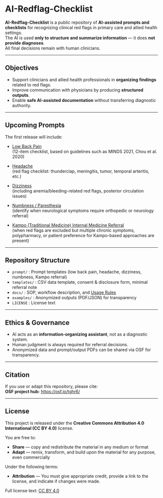 # AI-Redflag-Checklist

**AI-Redflag-Checklist** is a public repository of **AI-assisted prompts and checklists** for recognizing clinical red flags in primary care and allied health settings.  
The AI is used **only to structure and summarize information** — it does **not provide diagnoses**.  
All final decisions remain with human clinicians.

---

## Objectives
- Support clinicians and allied health professionals in **organizing findings** related to red flags.  
- Improve communication with physicians by producing **structured outputs**.  
- Enable **safe AI-assisted documentation** without transferring diagnostic authority.  

---
## Upcoming Prompts
The first release will include:

- [Low Back Pain]([prompt/prompt_low_back_pain.md](https://github.com/KenjiroShiraishi/ai-redflag-checklist/blob/main/prompt/prompt/pmpt_low_back_pain_ja.md))  
  (12-item checklist, based on guidelines such as MINDS 2021, Chou et al. 2020)

- [Headache](prompt/prompt_headache.md)  
  (red flag checklist: thunderclap, meningitis, tumor, temporal arteritis, etc.)

- [Dizziness](prompt/prompt_dizziness.md)  
  (including anemia/bleeding-related red flags, posterior circulation issues)

- [Numbness / Paresthesia](prompt/prompt_numbness.md)  
  (identify when neurological symptoms require orthopedic or neurology referral)

- [Kampo (Traditional Medicine) Internal Medicine Referral](prompt/prompt_kampo_referral.md)  
  (when red flags are excluded but multiple chronic symptoms, polypharmacy, or patient preference for Kampo-based approaches are present)

---

## Repository Structure
- `prompt/` : Prompt templates (low back pain, headache, dizziness, numbness, Kampo referral)  
- `templates/` : CSV data template, consent & disclosure form, minimal referral note  
- `docs/` : SOP, workflow description, and [Usage Rules](docs/usage_rules.md)  
- `examples/` : Anonymized outputs (PDF/JSON) for transparency  
- `LICENSE` : License text  

---

## Ethics & Governance
- AI acts as an **information-organizing assistant**, not as a diagnostic system.  
- Human judgment is always required for referral decisions.  
- Anonymized data and prompt/output PDFs can be shared via OSF for transparency.  

---

## Citation
If you use or adapt this repository, please cite:  
**OSF project hub:** https://osf.io/tghr6/  

---

## License
This project is released under the **Creative Commons Attribution 4.0 International (CC BY 4.0)** license.

You are free to:
- **Share** — copy and redistribute the material in any medium or format  
- **Adapt** — remix, transform, and build upon the material for any purpose, even commercially  

Under the following terms:
- **Attribution** — You must give appropriate credit, provide a link to the license, and indicate if changes were made.  

Full license text: [CC BY 4.0](https://creativecommons.org/licenses/by/4.0/)
